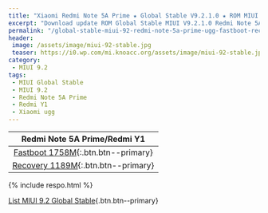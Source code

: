 ```yaml
---
title: "Xiaomi Redmi Note 5A Prime ★ Global Stable V9.2.1.0 ★ ROM MIUI 9.2"
excerpt: "Download update ROM Global Stable MIUI V9.2.1.0 Redmi Note 5A Prime/Redmi Y1 (ugg). Recovery ROM (updater/.zip) Fastboot ROM (firmware/.tgz)"
permalink: "/global-stable-miui-92-redmi-note-5a-prime-ugg-fastboot-recovery"
header:
 image: /assets/image/miui-92-stable.jpg
 teaser: https://i0.wp.com/mi.knoacc.org/assets/image/miui-92-stable.jpg?resize=420,210
category:
 - MIUI 9.2
tags:
 - MIUI Global Stable
 - MIUI 9.2
 - Redmi Note 5A Prime
 - Redmi Y1
 - Xiaomi ugg
---
```


| Redmi Note 5A Prime/Redmi Y1 |
|:------:|
| [Fastboot 1758M](bigota?ver=V9.2.1.0.NDKMIEK&type=ugg_global_images&size=1758M&name=20180102.0000.00_7.1_global_8b5e283c72.tgz){:.btn.btn--primary} |
| [Recovery 1189M](bigota?ver=V9.2.1.0.NDKMIEK&type=miui_HMNote5AGlobal&size=1189M&name=225dc6f032_7.1.zip){:.btn.btn--primary} |

{% include respo.html %}

[List MIUI 9.2 Global Stable](https://mi.knoacc.org/update-rom-miui-92-global-stable-full-changelog){.btn.btn--primary}
